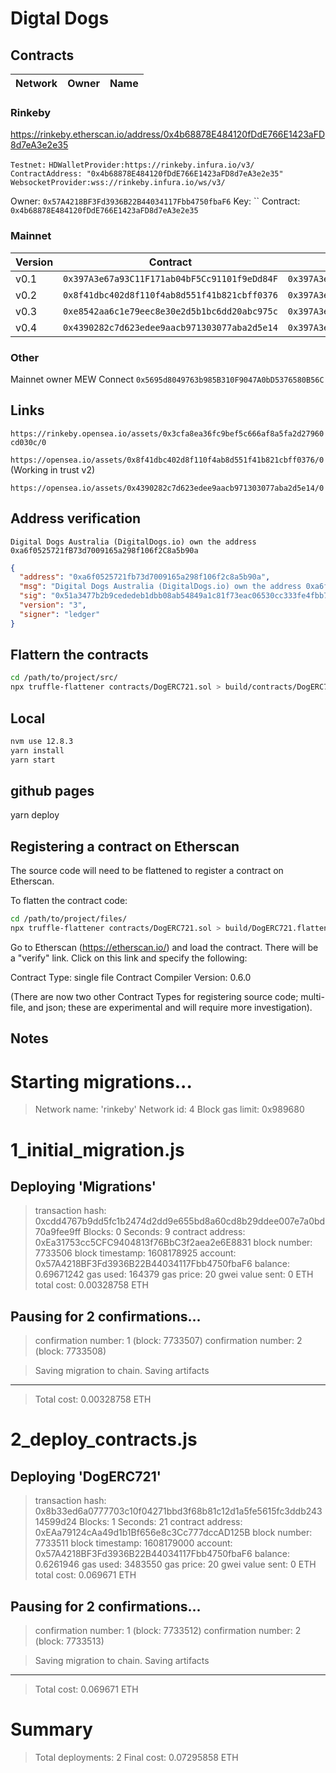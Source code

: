 # Digtal Dogs

## Contracts

| Network | Owner | Name |
|---|---|---|

### Rinkeby

https://rinkeby.etherscan.io/address/0x4b68878E484120fDdE766E1423aFD8d7eA3e2e35

`Testnet:`
  `HDWalletProvider:https://rinkeby.infura.io/v3/`
  `ContractAddress: "0x4b68878E484120fDdE766E1423aFD8d7eA3e2e35"`
  `WebsocketProvider:wss://rinkeby.infura.io/ws/v3/`


Owner: `0x57A4218BF3Fd3936B22B44034117Fbb4750fbaF6`  Key: ``
Contract: `0x4b68878E484120fDdE766E1423aFD8d7eA3e2e35`

### Mainnet 

| Version | Contract | Owner |
|---|---|---|
| v0.1 | `0x397A3e67a93C11F171ab04bF5Cc91101f9eDd84F` | `0x397A3e67a93C11F171ab04bF5Cc91101f9eDd84F` |
| v0.2 | `0x8f41dbc402d8f110f4ab8d551f41b821cbff0376` | `0x397A3e67a93C11F171ab04bF5Cc91101f9eDd84F` |
| v0.3 | `0xe8542aa6c1e79eec8e30e2d5b1bc6dd20abc975c` | `0x397A3e67a93C11F171ab04bF5Cc91101f9eDd84F` |
| v0.4 | `0x4390282c7d623edee9aacb971303077aba2d5e14` | `0x397A3e67a93C11F171ab04bF5Cc91101f9eDd84F` |  


### Other

Mainnet owner MEW Connect `0x5695d8049763b985B310F9047A0bD5376580B56C`

## Links

`https://rinkeby.opensea.io/assets/0x3cfa8ea36fc9bef5c666af8a5fa2d27960cd030c/0`

`https://opensea.io/assets/0x8f41dbc402d8f110f4ab8d551f41b821cbff0376/0` (Working in trust v2)

`https://opensea.io/assets/0x4390282c7d623edee9aacb971303077aba2d5e14/0`

## Address verification

```
Digital Dogs Australia (DigitalDogs.io) own the address 0xa6f0525721fB73d7009165a298f106f2C8a5b90a 
```

```json
{
  "address": "0xa6f0525721fb73d7009165a298f106f2c8a5b90a",
  "msg": "Digital Dogs Australia (DigitalDogs.io) own the address 0xa6f0525721fB73d7009165a298f106f2C8a5b90a",
  "sig": "0x51a3477b2b9cededeb1dbb08ab54849a1c81f73eac06530cc333fe4fbb72e9056f84aae9c04956e79aa99ec569e142e37e6158acf44b0a0b54d27ac3ac5149b41c",
  "version": "3",
  "signer": "ledger"
}
```

## Flattern the contracts

```bash
cd /path/to/project/src/
npx truffle-flattener contracts/DogERC721.sol > build/contracts/DogERC721.flattened.sol
```

## Local

```bash
nvm use 12.8.3
yarn install
yarn start
```

## github pages
yarn deploy 

## Registering a contract on Etherscan

The source code will need to be flattened to register a contract on Etherscan.

To flatten the contract code:

```bash
cd /path/to/project/files/
npx truffle-flattener contracts/DogERC721.sol > build/DogERC721.flattened.sol
```

Go to Etherscan (https://etherscan.io/) and load the contract. There will be a
"verify" link. Click on this link and specify the following:

Contract Type: single file
Contract Compiler Version: 0.6.0

(There are now two other Contract Types for registering source code; multi-file, and json; these are experimental and will require more investigation).

## Notes

Starting migrations...
======================
> Network name:    'rinkeby'
> Network id:      4
> Block gas limit: 0x989680


1_initial_migration.js
======================

   Deploying 'Migrations'
   ----------------------
   > transaction hash:    0xcdd4767b9dd5fc1b2474d2dd9e655bd8a60cd8b29ddee007e7a0bd70a9fee9ff
   > Blocks: 0            Seconds: 9
   > contract address:    0xEa31753cc5CFC9404813f76BbC3f2aea2e6E8831
   > block number:        7733506
   > block timestamp:     1608178925
   > account:             0x57A4218BF3Fd3936B22B44034117Fbb4750fbaF6
   > balance:             0.69671242
   > gas used:            164379
   > gas price:           20 gwei
   > value sent:          0 ETH
   > total cost:          0.00328758 ETH

   Pausing for 2 confirmations...
   ------------------------------
   > confirmation number: 1 (block: 7733507)
   > confirmation number: 2 (block: 7733508)

   > Saving migration to chain.
   > Saving artifacts
   -------------------------------------
   > Total cost:          0.00328758 ETH


2_deploy_contracts.js
=====================

   Deploying 'DogERC721'
   ---------------------
   > transaction hash:    0x8b33ed6a0777703c10f04271bbd3f68b81c12d1a5fe5615fc3ddb24314599d24
   > Blocks: 1            Seconds: 21
   > contract address:    0xEAa79124cAa49d1b1Bf656e8c3Cc777dccAD125B
   > block number:        7733511
   > block timestamp:     1608179000
   > account:             0x57A4218BF3Fd3936B22B44034117Fbb4750fbaF6
   > balance:             0.6261946
   > gas used:            3483550
   > gas price:           20 gwei
   > value sent:          0 ETH
   > total cost:          0.069671 ETH

   Pausing for 2 confirmations...
   ------------------------------
   > confirmation number: 1 (block: 7733512)
   > confirmation number: 2 (block: 7733513)

   > Saving migration to chain.
   > Saving artifacts
   -------------------------------------
   > Total cost:            0.069671 ETH


Summary
=======
> Total deployments:   2
> Final cost:          0.07295858 ETH